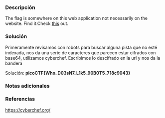 
### Descripción 
The flag is somewhere on this web application not necessarily on the website. Find it.Check [this](http://saturn.picoctf.net:57184/) out.
### Solución
Primeramente revisamos con robots para buscar alguna pista que no esté indexada, nos da una serie de caracteres que parecen estar cifrados con base64, utilizamos cyberchef. Escribimos lo descifrado en la url y nos da la bandera

Solución: **picoCTF{Who_D03sN7_L1k5_90B0T5_718c9043}**
### Notas adicionales


### Referencias 

https://cyberchef.org/